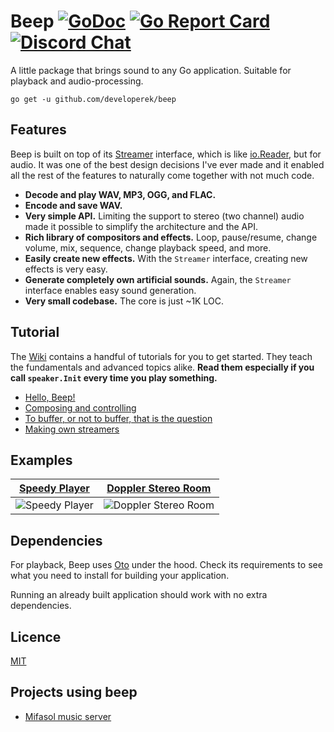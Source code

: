 # Beep [![GoDoc](https://godoc.org/github.com/faiface/beep?status.svg)](https://godoc.org/github.com/developerek/beep) [![Go Report Card](https://goreportcard.com/badge/github.com/faiface/beep)](https://goreportcard.com/report/github.com/developerek/beep) [![Discord Chat](https://img.shields.io/discord/699679031603494954)](https://discord.gg/q2DK4MP)

A little package that brings sound to any Go application. Suitable for playback and audio-processing.

```
go get -u github.com/developerek/beep
```

## Features

Beep is built on top of its [Streamer](https://godoc.org/github.com/developerek/beep#Streamer) interface, which is like [io.Reader](https://golang.org/pkg/io/#Reader), but for audio. It was one of the best design decisions I've ever made and it enabled all the rest of the features to naturally come together with not much code.

- **Decode and play WAV, MP3, OGG, and FLAC.**
- **Encode and save WAV.**
- **Very simple API.** Limiting the support to stereo (two channel) audio made it possible to simplify the architecture and the API.
- **Rich library of compositors and effects.** Loop, pause/resume, change volume, mix, sequence, change playback speed, and more.
- **Easily create new effects.** With the `Streamer` interface, creating new effects is very easy.
- **Generate completely own artificial sounds.** Again, the `Streamer` interface enables easy sound generation.
- **Very small codebase.** The core is just ~1K LOC.

## Tutorial

The [Wiki](https://github.com/developerek/beep/wiki) contains a handful of tutorials for you to get started. They teach the fundamentals and advanced topics alike. **Read them especially if you call `speaker.Init` every time you play something.**

- [Hello, Beep!](https://github.com/developerek/beep/wiki/Hello,-Beep!)
- [Composing and controlling](https://github.com/developerek/beep/wiki/Composing-and-controlling)
- [To buffer, or not to buffer, that is the question](https://github.com/developerek/beep/wiki/To-buffer,-or-not-to-buffer,-that-is-the-question)
- [Making own streamers](https://github.com/developerek/beep/wiki/Making-own-streamers)

## Examples

| [Speedy Player](https://github.com/developerek/beep/tree/master/examples/speedy-player) | [Doppler Stereo Room](https://github.com/developerek/beep/tree/master/examples/doppler-stereo-room) |
| --- | --- |
| ![Speedy Player](https://github.com/developerek/beep/blob/master/examples/speedy-player/screenshot.png) | ![Doppler Stereo Room](https://github.com/developerek/beep/blob/master/examples/doppler-stereo-room/screenshot.png) |

## Dependencies

For playback, Beep uses [Oto](https://github.com/hajimehoshi/oto) under the hood. Check its requirements to see what you need to install for building your application.

Running an already built application should work with no extra dependencies.

## Licence

[MIT](https://github.com/developerek/beep/blob/master/LICENSE)

## Projects using beep

- [Mifasol music server](https://github.com/jypelle/mifasol)
